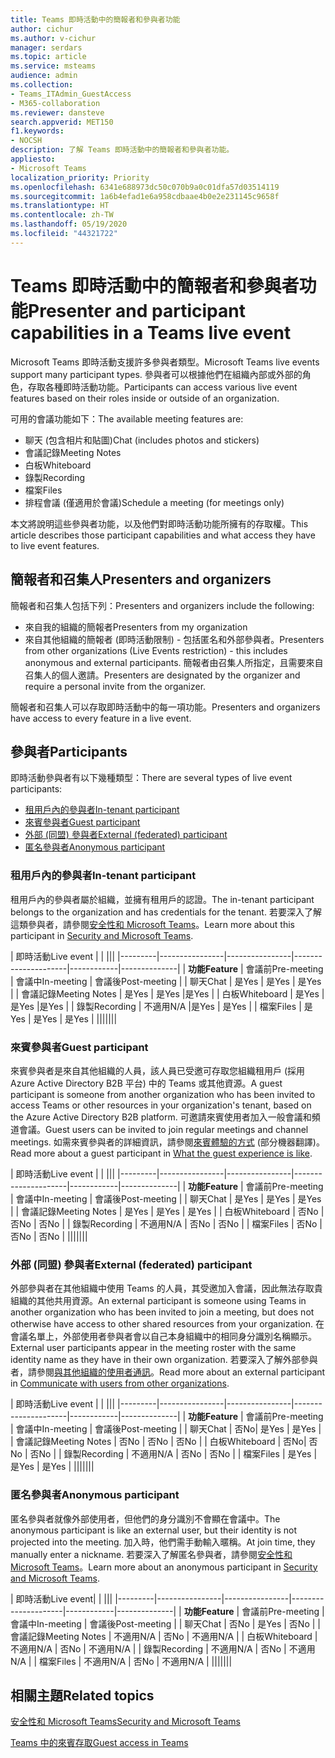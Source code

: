 ```yaml
---
title: Teams 即時活動中的簡報者和參與者功能
author: cichur
ms.author: v-cichur
manager: serdars
ms.topic: article
ms.service: msteams
audience: admin
ms.collection:
- Teams_ITAdmin_GuestAccess
- M365-collaboration
ms.reviewer: dansteve
search.appverid: MET150
f1.keywords:
- NOCSH
description: 了解 Teams 即時活動中的簡報者和參與者功能。
appliesto:
- Microsoft Teams
localization_priority: Priority
ms.openlocfilehash: 6341e688973dc50c070b9a0c01dfa57d03514119
ms.sourcegitcommit: 1a6b4efad1e6a958cdbaae4b0e2e231145c9658f
ms.translationtype: HT
ms.contentlocale: zh-TW
ms.lasthandoff: 05/19/2020
ms.locfileid: "44321722"
---
```

<a name="presenter-and-participant-capabilities-in-a-teams-live-event"></a><span data-ttu-id="56703-103">Teams 即時活動中的簡報者和參與者功能</span><span class="sxs-lookup"><span data-stu-id="56703-103">Presenter and participant capabilities in a Teams live event</span></span>
======================================================

<span data-ttu-id="56703-104">Microsoft Teams 即時活動支援許多參與者類型。</span><span class="sxs-lookup"><span data-stu-id="56703-104">Microsoft Teams live events support many participant types.</span></span> <span data-ttu-id="56703-105">參與者可以根據他們在組織內部或外部的角色，存取各種即時活動功能。</span><span class="sxs-lookup"><span data-stu-id="56703-105">Participants can access various live event features based on their roles inside or outside of an organization.</span></span>

<span data-ttu-id="56703-106">可用的會議功能如下：</span><span class="sxs-lookup"><span data-stu-id="56703-106">The available meeting features are:</span></span>

- <span data-ttu-id="56703-107">聊天 (包含相片和貼圖)</span><span class="sxs-lookup"><span data-stu-id="56703-107">Chat (includes photos and stickers)</span></span>
- <span data-ttu-id="56703-108">會議記錄</span><span class="sxs-lookup"><span data-stu-id="56703-108">Meeting Notes</span></span>
- <span data-ttu-id="56703-109">白板</span><span class="sxs-lookup"><span data-stu-id="56703-109">Whiteboard</span></span>
- <span data-ttu-id="56703-110">錄製</span><span class="sxs-lookup"><span data-stu-id="56703-110">Recording</span></span>
- <span data-ttu-id="56703-111">檔案</span><span class="sxs-lookup"><span data-stu-id="56703-111">Files</span></span>
- <span data-ttu-id="56703-112">排程會議 (僅適用於會議)</span><span class="sxs-lookup"><span data-stu-id="56703-112">Schedule a meeting (for meetings only)</span></span>

<span data-ttu-id="56703-113">本文將說明這些參與者功能，以及他們對即時活動功能所擁有的存取權。</span><span class="sxs-lookup"><span data-stu-id="56703-113">This article describes those participant capabilities and what access they have to live event features.</span></span>

## <a name="presenters-and-organizers"></a><span data-ttu-id="56703-114">簡報者和召集人</span><span class="sxs-lookup"><span data-stu-id="56703-114">Presenters and organizers</span></span>

<span data-ttu-id="56703-115">簡報者和召集人包括下列：</span><span class="sxs-lookup"><span data-stu-id="56703-115">Presenters and organizers include the following:</span></span>

- <span data-ttu-id="56703-116">來自我的組織的簡報者</span><span class="sxs-lookup"><span data-stu-id="56703-116">Presenters from my organization</span></span>
- <span data-ttu-id="56703-117">來自其他組織的簡報者 (即時活動限制) - 包括匿名和外部參與者。</span><span class="sxs-lookup"><span data-stu-id="56703-117">Presenters from other organizations (Live Events restriction) - this includes anonymous and external participants.</span></span> <span data-ttu-id="56703-118">簡報者由召集人所指定，且需要來自召集人的個人邀請。</span><span class="sxs-lookup"><span data-stu-id="56703-118">Presenters are designated by the organizer and require a personal invite from the organizer.</span></span>

<span data-ttu-id="56703-119">簡報者和召集人可以存取即時活動中的每一項功能。</span><span class="sxs-lookup"><span data-stu-id="56703-119">Presenters and organizers have access to every feature in a live event.</span></span>

## <a name="participants"></a><span data-ttu-id="56703-120">參與者</span><span class="sxs-lookup"><span data-stu-id="56703-120">Participants</span></span>

<span data-ttu-id="56703-121">即時活動參與者有以下幾種類型：</span><span class="sxs-lookup"><span data-stu-id="56703-121">There are several types of live event participants:</span></span>

- [<span data-ttu-id="56703-122">租用戶內的參與者</span><span class="sxs-lookup"><span data-stu-id="56703-122">In-tenant participant</span></span>](#in-tenant-participant)
- [<span data-ttu-id="56703-123">來賓參與者</span><span class="sxs-lookup"><span data-stu-id="56703-123">Guest participant</span></span>](#guest-participant)
- [<span data-ttu-id="56703-124">外部 (同盟) 參與者</span><span class="sxs-lookup"><span data-stu-id="56703-124">External (federated) participant</span></span>](#external-federated-participant)
- [<span data-ttu-id="56703-125">匿名參與者</span><span class="sxs-lookup"><span data-stu-id="56703-125">Anonymous participant</span></span>](#anonymous-participant)

### <a name="in-tenant-participant"></a><span data-ttu-id="56703-126">租用戶內的參與者</span><span class="sxs-lookup"><span data-stu-id="56703-126">In-tenant participant</span></span>

<span data-ttu-id="56703-127">租用戶內的參與者屬於組織，並擁有租用戶的認證。</span><span class="sxs-lookup"><span data-stu-id="56703-127">The in-tenant participant belongs to the organization and has credentials for the tenant.</span></span> <span data-ttu-id="56703-128">若要深入了解這類參與者，請參閱[安全性和 Microsoft Teams](teams-security-guide.md#participant-types)。</span><span class="sxs-lookup"><span data-stu-id="56703-128">Learn more about this participant in [Security and Microsoft Teams](teams-security-guide.md#participant-types).</span></span>

| <span data-ttu-id="56703-129">即時活動</span><span class="sxs-lookup"><span data-stu-id="56703-129">Live event</span></span> |  | |||
|---------|----------------|----------------|---------------------|------------|--------------|
|  <span data-ttu-id="56703-130">**功能**</span><span class="sxs-lookup"><span data-stu-id="56703-130">**Feature**</span></span>       | <span data-ttu-id="56703-131">會議前</span><span class="sxs-lookup"><span data-stu-id="56703-131">Pre-meeting</span></span> | <span data-ttu-id="56703-132">會議中</span><span class="sxs-lookup"><span data-stu-id="56703-132">In-meeting</span></span> | <span data-ttu-id="56703-133">會議後</span><span class="sxs-lookup"><span data-stu-id="56703-133">Post-meeting</span></span> |
| <span data-ttu-id="56703-134">聊天</span><span class="sxs-lookup"><span data-stu-id="56703-134">Chat</span></span> | <span data-ttu-id="56703-135">是</span><span class="sxs-lookup"><span data-stu-id="56703-135">Yes</span></span> | <span data-ttu-id="56703-136">是</span><span class="sxs-lookup"><span data-stu-id="56703-136">Yes</span></span> | <span data-ttu-id="56703-137">是</span><span class="sxs-lookup"><span data-stu-id="56703-137">Yes</span></span> |
| <span data-ttu-id="56703-138">會議記錄</span><span class="sxs-lookup"><span data-stu-id="56703-138">Meeting Notes</span></span> | <span data-ttu-id="56703-139">是</span><span class="sxs-lookup"><span data-stu-id="56703-139">Yes</span></span> | <span data-ttu-id="56703-140">是</span><span class="sxs-lookup"><span data-stu-id="56703-140">Yes</span></span> |<span data-ttu-id="56703-141">是</span><span class="sxs-lookup"><span data-stu-id="56703-141">Yes</span></span> |
| <span data-ttu-id="56703-142">白板</span><span class="sxs-lookup"><span data-stu-id="56703-142">Whiteboard</span></span> | <span data-ttu-id="56703-143">是</span><span class="sxs-lookup"><span data-stu-id="56703-143">Yes</span></span> | <span data-ttu-id="56703-144">是</span><span class="sxs-lookup"><span data-stu-id="56703-144">Yes</span></span> |<span data-ttu-id="56703-145">是</span><span class="sxs-lookup"><span data-stu-id="56703-145">Yes</span></span> |
| <span data-ttu-id="56703-146">錄製</span><span class="sxs-lookup"><span data-stu-id="56703-146">Recording</span></span> | <span data-ttu-id="56703-147">不適用</span><span class="sxs-lookup"><span data-stu-id="56703-147">N/A</span></span> |<span data-ttu-id="56703-148">是</span><span class="sxs-lookup"><span data-stu-id="56703-148">Yes</span></span> | <span data-ttu-id="56703-149">是</span><span class="sxs-lookup"><span data-stu-id="56703-149">Yes</span></span> |
| <span data-ttu-id="56703-150">檔案</span><span class="sxs-lookup"><span data-stu-id="56703-150">Files</span></span> | <span data-ttu-id="56703-151">是</span><span class="sxs-lookup"><span data-stu-id="56703-151">Yes</span></span> | <span data-ttu-id="56703-152">是</span><span class="sxs-lookup"><span data-stu-id="56703-152">Yes</span></span> | <span data-ttu-id="56703-153">是</span><span class="sxs-lookup"><span data-stu-id="56703-153">Yes</span></span> |
|||||||


### <a name="guest-participant"></a><span data-ttu-id="56703-154">來賓參與者</span><span class="sxs-lookup"><span data-stu-id="56703-154">Guest participant</span></span>

<span data-ttu-id="56703-155">來賓參與者是來自其他組織的人員，該人員已受邀可存取您組織租用戶 (採用 Azure Active Directory B2B 平台) 中的 Teams 或其他資源。</span><span class="sxs-lookup"><span data-stu-id="56703-155">A guest participant is someone from another organization who has been invited to access Teams or other resources in your organization's tenant, based on the Azure Active Directory B2B platform.</span></span> <span data-ttu-id="56703-156">可邀請來賓使用者加入一般會議和頻道會議。</span><span class="sxs-lookup"><span data-stu-id="56703-156">Guest users can be invited to join regular meetings and channel meetings.</span></span> <span data-ttu-id="56703-157">如需來賓參與者的詳細資訊，請參閱[來賓體驗的方式](guest-experience.md#comparison-of-team-member-and-guest-capabilities) (部分機器翻譯)。</span><span class="sxs-lookup"><span data-stu-id="56703-157">Read more about a guest participant in [What the guest experience is like](guest-experience.md#comparison-of-team-member-and-guest-capabilities).</span></span>

| <span data-ttu-id="56703-158">即時活動</span><span class="sxs-lookup"><span data-stu-id="56703-158">Live event</span></span>  | | |||
|---------|----------------|----------------|---------------------|------------|--------------|
| <span data-ttu-id="56703-159">**功能**</span><span class="sxs-lookup"><span data-stu-id="56703-159">**Feature**</span></span>        | <span data-ttu-id="56703-160">會議前</span><span class="sxs-lookup"><span data-stu-id="56703-160">Pre-meeting</span></span> | <span data-ttu-id="56703-161">會議中</span><span class="sxs-lookup"><span data-stu-id="56703-161">In-meeting</span></span> | <span data-ttu-id="56703-162">會議後</span><span class="sxs-lookup"><span data-stu-id="56703-162">Post-meeting</span></span> |
| <span data-ttu-id="56703-163">聊天</span><span class="sxs-lookup"><span data-stu-id="56703-163">Chat</span></span> | <span data-ttu-id="56703-164">是</span><span class="sxs-lookup"><span data-stu-id="56703-164">Yes</span></span> | <span data-ttu-id="56703-165">是</span><span class="sxs-lookup"><span data-stu-id="56703-165">Yes</span></span> | <span data-ttu-id="56703-166">是</span><span class="sxs-lookup"><span data-stu-id="56703-166">Yes</span></span> |
| <span data-ttu-id="56703-167">會議記錄</span><span class="sxs-lookup"><span data-stu-id="56703-167">Meeting Notes</span></span> | <span data-ttu-id="56703-168">是</span><span class="sxs-lookup"><span data-stu-id="56703-168">Yes</span></span> | <span data-ttu-id="56703-169">是</span><span class="sxs-lookup"><span data-stu-id="56703-169">Yes</span></span> | <span data-ttu-id="56703-170">是</span><span class="sxs-lookup"><span data-stu-id="56703-170">Yes</span></span> |
| <span data-ttu-id="56703-171">白板</span><span class="sxs-lookup"><span data-stu-id="56703-171">Whiteboard</span></span> | <span data-ttu-id="56703-172">否</span><span class="sxs-lookup"><span data-stu-id="56703-172">No</span></span> | <span data-ttu-id="56703-173">否</span><span class="sxs-lookup"><span data-stu-id="56703-173">No</span></span> | <span data-ttu-id="56703-174">否</span><span class="sxs-lookup"><span data-stu-id="56703-174">No</span></span> |
| <span data-ttu-id="56703-175">錄製</span><span class="sxs-lookup"><span data-stu-id="56703-175">Recording</span></span> | <span data-ttu-id="56703-176">不適用</span><span class="sxs-lookup"><span data-stu-id="56703-176">N/A</span></span> | <span data-ttu-id="56703-177">否</span><span class="sxs-lookup"><span data-stu-id="56703-177">No</span></span> | <span data-ttu-id="56703-178">否</span><span class="sxs-lookup"><span data-stu-id="56703-178">No</span></span> |
| <span data-ttu-id="56703-179">檔案</span><span class="sxs-lookup"><span data-stu-id="56703-179">Files</span></span> | <span data-ttu-id="56703-180">否</span><span class="sxs-lookup"><span data-stu-id="56703-180">No</span></span> | <span data-ttu-id="56703-181">否</span><span class="sxs-lookup"><span data-stu-id="56703-181">No</span></span> | <span data-ttu-id="56703-182">否</span><span class="sxs-lookup"><span data-stu-id="56703-182">No</span></span> |
|||||||


### <a name="external-federated-participant"></a><span data-ttu-id="56703-183">外部 (同盟) 參與者</span><span class="sxs-lookup"><span data-stu-id="56703-183">External (federated) participant</span></span>

<span data-ttu-id="56703-184">外部參與者在其他組織中使用 Teams 的人員，其受邀加入會議，因此無法存取貴組織的其他共用資源。</span><span class="sxs-lookup"><span data-stu-id="56703-184">An external participant is someone using Teams in another organization who has been invited to join a meeting, but does not otherwise have access to other shared resources from your organization.</span></span> <span data-ttu-id="56703-185">在會議名單上，外部使用者參與者會以自己本身組織中的相同身分識別名稱顯示。</span><span class="sxs-lookup"><span data-stu-id="56703-185">External user participants appear in the meeting roster with the same identity name as they have in their own organization.</span></span> <span data-ttu-id="56703-186">若要深入了解外部參與者，請參閱[與其他組織的使用者通訊](communicate-with-users-from-other-organizations.md#external-access)。</span><span class="sxs-lookup"><span data-stu-id="56703-186">Read more about an external participant in [Communicate with users from other organizations](communicate-with-users-from-other-organizations.md#external-access).</span></span>

| <span data-ttu-id="56703-187">即時活動</span><span class="sxs-lookup"><span data-stu-id="56703-187">Live event</span></span> |  | |||
|---------|----------------|----------------|---------------------|------------|--------------|
|  <span data-ttu-id="56703-188">**功能**</span><span class="sxs-lookup"><span data-stu-id="56703-188">**Feature**</span></span>         | <span data-ttu-id="56703-189">會議前</span><span class="sxs-lookup"><span data-stu-id="56703-189">Pre-meeting</span></span> | <span data-ttu-id="56703-190">會議中</span><span class="sxs-lookup"><span data-stu-id="56703-190">In-meeting</span></span> | <span data-ttu-id="56703-191">會議後</span><span class="sxs-lookup"><span data-stu-id="56703-191">Post-meeting</span></span> |
| <span data-ttu-id="56703-192">聊天</span><span class="sxs-lookup"><span data-stu-id="56703-192">Chat</span></span> | <span data-ttu-id="56703-193">否</span><span class="sxs-lookup"><span data-stu-id="56703-193">No</span></span>| <span data-ttu-id="56703-194">是</span><span class="sxs-lookup"><span data-stu-id="56703-194">Yes</span></span> | <span data-ttu-id="56703-195">是</span><span class="sxs-lookup"><span data-stu-id="56703-195">Yes</span></span> |
| <span data-ttu-id="56703-196">會議記錄</span><span class="sxs-lookup"><span data-stu-id="56703-196">Meeting Notes</span></span> | <span data-ttu-id="56703-197">否</span><span class="sxs-lookup"><span data-stu-id="56703-197">No</span></span> | <span data-ttu-id="56703-198">否</span><span class="sxs-lookup"><span data-stu-id="56703-198">No</span></span> | <span data-ttu-id="56703-199">否</span><span class="sxs-lookup"><span data-stu-id="56703-199">No</span></span> |
| <span data-ttu-id="56703-200">白板</span><span class="sxs-lookup"><span data-stu-id="56703-200">Whiteboard</span></span> | <span data-ttu-id="56703-201">否</span><span class="sxs-lookup"><span data-stu-id="56703-201">No</span></span>| <span data-ttu-id="56703-202">否</span><span class="sxs-lookup"><span data-stu-id="56703-202">No</span></span> | <span data-ttu-id="56703-203">否</span><span class="sxs-lookup"><span data-stu-id="56703-203">No</span></span> |
| <span data-ttu-id="56703-204">錄製</span><span class="sxs-lookup"><span data-stu-id="56703-204">Recording</span></span> | <span data-ttu-id="56703-205">不適用</span><span class="sxs-lookup"><span data-stu-id="56703-205">N/A</span></span> | <span data-ttu-id="56703-206">否</span><span class="sxs-lookup"><span data-stu-id="56703-206">No</span></span> | <span data-ttu-id="56703-207">否</span><span class="sxs-lookup"><span data-stu-id="56703-207">No</span></span> |
| <span data-ttu-id="56703-208">檔案</span><span class="sxs-lookup"><span data-stu-id="56703-208">Files</span></span> | <span data-ttu-id="56703-209">是</span><span class="sxs-lookup"><span data-stu-id="56703-209">Yes</span></span> | <span data-ttu-id="56703-210">是</span><span class="sxs-lookup"><span data-stu-id="56703-210">Yes</span></span> | <span data-ttu-id="56703-211">是</span><span class="sxs-lookup"><span data-stu-id="56703-211">Yes</span></span> |
|||||||

### <a name="anonymous-participant"></a><span data-ttu-id="56703-212">匿名參與者</span><span class="sxs-lookup"><span data-stu-id="56703-212">Anonymous participant</span></span>

<span data-ttu-id="56703-213">匿名參與者就像外部使用者，但他們的身分識別不會顯在會議中。</span><span class="sxs-lookup"><span data-stu-id="56703-213">The anonymous participant is like an external user, but their identity is not projected into the meeting.</span></span> <span data-ttu-id="56703-214">加入時，他們需手動輸入暱稱。</span><span class="sxs-lookup"><span data-stu-id="56703-214">At join time, they manually enter a nickname.</span></span> <span data-ttu-id="56703-215">若要深入了解匿名參與者，請參閱[安全性和 Microsoft Teams](teams-security-guide.md#participant-types)。</span><span class="sxs-lookup"><span data-stu-id="56703-215">Learn more about an anonymous participant in [Security and Microsoft Teams](teams-security-guide.md#participant-types).</span></span>

| <span data-ttu-id="56703-216">即時活動</span><span class="sxs-lookup"><span data-stu-id="56703-216">Live event</span></span>|  | |||
|---------|----------------|----------------|---------------------|------------|--------------|
| <span data-ttu-id="56703-217">**功能**</span><span class="sxs-lookup"><span data-stu-id="56703-217">**Feature**</span></span>        | <span data-ttu-id="56703-218">會議前</span><span class="sxs-lookup"><span data-stu-id="56703-218">Pre-meeting</span></span> | <span data-ttu-id="56703-219">會議中</span><span class="sxs-lookup"><span data-stu-id="56703-219">In-meeting</span></span> | <span data-ttu-id="56703-220">會議後</span><span class="sxs-lookup"><span data-stu-id="56703-220">Post-meeting</span></span> |
| <span data-ttu-id="56703-221">聊天</span><span class="sxs-lookup"><span data-stu-id="56703-221">Chat</span></span> | <span data-ttu-id="56703-222">否</span><span class="sxs-lookup"><span data-stu-id="56703-222">No</span></span> | <span data-ttu-id="56703-223">是</span><span class="sxs-lookup"><span data-stu-id="56703-223">Yes</span></span> | <span data-ttu-id="56703-224">否</span><span class="sxs-lookup"><span data-stu-id="56703-224">No</span></span> |
| <span data-ttu-id="56703-225">會議記錄</span><span class="sxs-lookup"><span data-stu-id="56703-225">Meeting Notes</span></span> | <span data-ttu-id="56703-226">不適用</span><span class="sxs-lookup"><span data-stu-id="56703-226">N/A</span></span> | <span data-ttu-id="56703-227">否</span><span class="sxs-lookup"><span data-stu-id="56703-227">No</span></span> | <span data-ttu-id="56703-228">不適用</span><span class="sxs-lookup"><span data-stu-id="56703-228">N/A</span></span> |
| <span data-ttu-id="56703-229">白板</span><span class="sxs-lookup"><span data-stu-id="56703-229">Whiteboard</span></span> | <span data-ttu-id="56703-230">不適用</span><span class="sxs-lookup"><span data-stu-id="56703-230">N/A</span></span> | <span data-ttu-id="56703-231">否</span><span class="sxs-lookup"><span data-stu-id="56703-231">No</span></span> | <span data-ttu-id="56703-232">不適用</span><span class="sxs-lookup"><span data-stu-id="56703-232">N/A</span></span> |
| <span data-ttu-id="56703-233">錄製</span><span class="sxs-lookup"><span data-stu-id="56703-233">Recording</span></span> | <span data-ttu-id="56703-234">不適用</span><span class="sxs-lookup"><span data-stu-id="56703-234">N/A</span></span> | <span data-ttu-id="56703-235">否</span><span class="sxs-lookup"><span data-stu-id="56703-235">No</span></span> | <span data-ttu-id="56703-236">不適用</span><span class="sxs-lookup"><span data-stu-id="56703-236">N/A</span></span> |
| <span data-ttu-id="56703-237">檔案</span><span class="sxs-lookup"><span data-stu-id="56703-237">Files</span></span> | <span data-ttu-id="56703-238">不適用</span><span class="sxs-lookup"><span data-stu-id="56703-238">N/A</span></span> | <span data-ttu-id="56703-239">否</span><span class="sxs-lookup"><span data-stu-id="56703-239">No</span></span> | <span data-ttu-id="56703-240">不適用</span><span class="sxs-lookup"><span data-stu-id="56703-240">N/A</span></span> |
|||||||


## <a name="related-topics"></a><span data-ttu-id="56703-241">相關主題</span><span class="sxs-lookup"><span data-stu-id="56703-241">Related topics</span></span>

[<span data-ttu-id="56703-242">安全性和 Microsoft Teams</span><span class="sxs-lookup"><span data-stu-id="56703-242">Security and Microsoft Teams</span></span>](teams-security-guide.md)

[<span data-ttu-id="56703-243">Teams 中的來賓存取</span><span class="sxs-lookup"><span data-stu-id="56703-243">Guest access in Teams</span></span>](guest-access.md)
